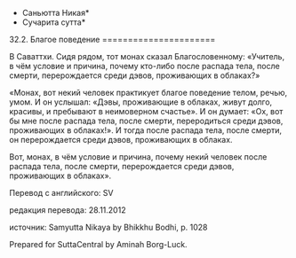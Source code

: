 * Саньютта Никая*
* Сучарита сутта*

32\.2\. Благое поведение
\=\=\=\=\=\=\=\=\=\=\=\=\=\=\=\=\=\=\=\=\=\=

В Саваттхи\. Сидя рядом, тот монах сказал Благословенному: «Учитель, в чём условие и причина, почему кто\-либо после распада тела, после смерти, перерождается среди дэвов, проживающих в облаках?»

«Монах, вот некий человек практикует благое поведение телом, речью, умом\. И он услышал: «Дэвы, проживающие в облаках, живут долго, красивы, и пребывают в неимоверном счастье»\. И он думает: «Ох, вот бы мне после распада тела, после смерти, переродиться среди дэвов, проживающих в облаках\!»\. И тогда после распада тела, после смерти, он перерождается среди дэвов, проживающих в облаках\.

Вот, монах, в чём условие и причина, почему некий человек после распада тела, после смерти, перерождается среди дэвов, проживающих в облаках»\.

Перевод с английского: SV

редакция перевода: 28\.11\.2012

источник: Samyutta Nikaya by Bhikkhu Bodhi, p\. 1028

Prepared for SuttaCentral by Aminah Borg\-Luck\.